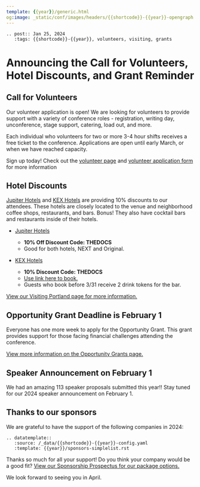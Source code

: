 ```yaml
---
template: {{year}}/generic.html
og:image: _static/conf/images/headers/{{shortcode}}-{{year}}-opengraph.jpg
---
```


```{eval-rst}
.. post:: Jan 25, 2024
   :tags: {{shortcode}}-{{year}}, volunteers, visiting, grants
```

# Announcing the Call for Volunteers, Hotel Discounts, and Grant Reminder

## Call for Volunteers

Our volunteer application is open! We are looking for volunteers to provide support with a variety of conference roles - registration, writing day, unconference, stage support, catering, load out, and more. 

Each individual who volunteers for two or more 3-4 hour shifts receives a free ticket to the conference. Applications are open until early March, or when we have reached capacity. 

Sign up today! Check out the [volunteer page](https://www.writethedocs.org/conf/portland/2024/volunteer/) and [volunteer application form](https://docs.google.com/forms/d/e/1FAIpQLSfvU7kB_miEAPmHKiIynJ1fh7zsUEpgM2Xsya6Bm20olo3mYw/viewform?usp=sf_link) for more information

## Hotel Discounts

[Jupiter Hotels](https://www.jupiterhotel.com/) and [KEX Hotels](https://kexhotels.com/) are providing 10% discounts to our attendees. These hotels are closely located to the venue and neighborhood coffee shops, restaurants, and bars. Bonus! They also have cocktail bars and restaurants inside of their hotels. 

- [Jupiter Hotels](https://www.jupiterhotel.com/) 
    - **10% Off Discount Code: THEDOCS**
    - Good for both hotels, NEXT and Original. 

- [KEX Hotels](https://kexhotels.com/)
    - **10% Discount Code: THEDOCS**
    - [Use link here to book.](https://kexhotels.com/rooms#/kex/?startDate=2024-04-13&endDate=2024-04-17&adults=1&children=0&disabled=false&promo=THEDOCS)
    - Guests who book before 3/31 receive 2 drink tokens for the bar.

[View our Visiting Portland page for more information.](https://www.writethedocs.org/conf/portland/2024/visiting/)

## Opportunity Grant Deadline is February 1

Everyone has one more week to apply for the Opportunity Grant. This grant provides support for those facing financial challenges attending the conference.

[View more information on the Opportunity Grants page.](https://www.writethedocs.org/conf/portland/2024/opportunity-grants/)

## Speaker Announcement on February 1

We had an amazing 113 speaker proposals submitted this year!! Stay tuned for our 2024 speaker announcement on February 1.

## Thanks to our sponsors

We are grateful to have the support of the following companies in 2024:

```{eval-rst}
.. datatemplate::
   :source: /_data/{{shortcode}}-{{year}}-config.yaml
   :template: {{year}}/sponsors-simplelist.rst
```

Thanks so much for all your support! 
Do you think your company would be a good fit? [View our Sponsorship Prospectus for our package options.](https://www.writethedocs.org/conf/portland/2024/sponsors/prospectus/)

We look forward to seeing you in April.
